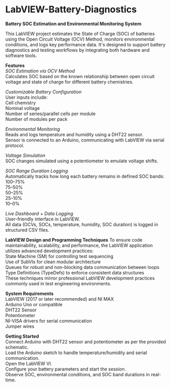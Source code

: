 # LabVIEW-Battery-Diagnostics  

**Battery SOC Estimation and Environmental Monitoring System**  

This LabVIEW project estimates the State of Charge (SOC) of batteries using the Open Circuit Voltage (OCV) Method, monitors environmental conditions, and logs key performance data. It's designed to support battery diagnostics and testing workflows by integrating both hardware and software tools.  

**Features**  
*SOC Estimation via OCV Method*  
Calculates SOC based on the known relationship between open circuit voltage and state of charge for different battery chemistries.  

*Customizable Battery Configuration*  
User inputs include:  
Cell chemistry  
Nominal voltage  
Number of series/parallel cells per module  
Number of modules per pack  

*Environmental Monitoring*  
Reads and logs temperature and humidity using a DHT22 sensor.  
Sensor is connected to an Arduino, communicating with LabVIEW via serial protocol.  

*Voltage Simulation*  
SOC changes simulated using a potentiometer to emulate voltage shifts.  

*SOC Range Duration Logging*  
Automatically tracks how long each battery remains in defined SOC bands:  
100–75%  
75–50%  
50–25%  
25–10%  
10–0%  

*Live Dashboard + Data Logging*  
User-friendly interface in LabVIEW.  
All data (OCVs, SOCs, temperature, humidity, SOC duration) is logged in structured CSV files.  

**LabVIEW Design and Programming Techniques**
To ensure code maintainability, scalability, and performance, the LabVIEW application utilizes advanced development practices:  
State Machine (SM) for controlling test sequencing  
Use of SubVIs for clean modular architecture  
Queues for robust and non-blocking data communication between loops  
Type Definitions (TypeDefs) to enforce consistent data structures  
These techniques mirror professional LabVIEW development practices commonly used in test engineering environments.  

**System Requirements**  
LabVIEW (2017 or later recommended) and NI MAX  
Arduino Uno or compatible  
DHT22 Sensor  
Potentiometer  
NI-VISA drivers for serial communication  
Jumper wires  

**Getting Started**  
Connect Arduino with DHT22 sensor and potentiometer as per the provided schematic.  
Load the Arduino sketch to handle temperature/humidity and serial communication.  
Open the LabVIEW VI.  
Configure your battery parameters and start the session.  
Observe SOC, environmental conditions, and SOC band durations in real-time.  
